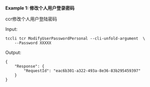 **Example 1: 修改个人用户登录密码**

ccr修改个人用户登陆密码

Input: 

```
tccli tcr ModifyUserPasswordPersonal --cli-unfold-argument  \
    --Password XXXXX
```

Output: 
```
{
    "Response": {
        "RequestId": "eac6b301-a322-493a-8e36-83b295459397"
    }
}
```

